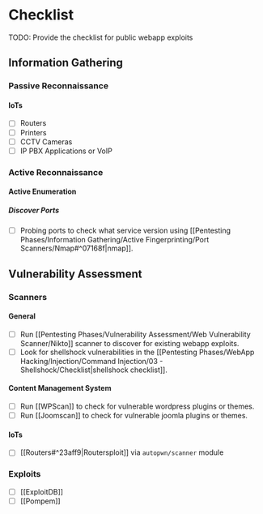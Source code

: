 # Checklist

TODO: Provide the checklist for public webapp exploits

## Information Gathering

### Passive Reconnaissance

#### IoTs

- [ ] Routers
- [ ] Printers
- [ ] CCTV Cameras
- [ ] IP PBX Applications or VoIP

### Active Reconnaissance

#### Active Enumeration

##### Discover Ports

- [ ] Probing ports to check what service version using [[Pentesting Phases/Information Gathering/Active Fingerprinting/Port Scanners/Nmap#^07168f|nmap]].

## Vulnerability Assessment

### Scanners

#### General

- [ ] Run [[Pentesting Phases/Vulnerability Assessment/Web Vulnerability Scanner/Nikto]] scanner to discover for existing webapp exploits.
- [ ] Look for shellshock vulnerabilities in the [[Pentesting Phases/WebApp Hacking/Injection/Command Injection/03 - Shellshock/Checklist|shellshock checklist]].

#### Content Management System

- [ ] Run [[WPScan]] to check for vulnerable wordpress plugins or themes.
- [ ] Run [[Joomscan]] to check for vulnerable joomla plugins or themes.

#### IoTs

- [ ] [[Routers#^23aff9|Routersploit]] via `autopwn/scanner` module

### Exploits

- [ ] [[ExploitDB]]
- [ ] [[Pompem]]